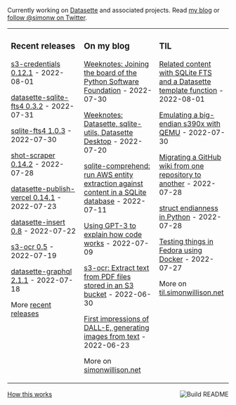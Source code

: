 Currently working on [Datasette](https://datasette.io/) and associated projects. Read [my blog](https://simonwillison.net/) or [follow @simonw on Twitter](https://twitter.com/simonw).

<table><tr><td valign="top" width="33%">

### Recent releases
<!-- recent_releases starts -->
[s3-credentials 0.12.1](https://github.com/simonw/s3-credentials/releases/tag/0.12.1) - 2022-08-01

[datasette-sqlite-fts4 0.3.2](https://github.com/simonw/datasette-sqlite-fts4/releases/tag/0.3.2) - 2022-07-31

[sqlite-fts4 1.0.3](https://github.com/simonw/sqlite-fts4/releases/tag/1.0.3) - 2022-07-30

[shot-scraper 0.14.2](https://github.com/simonw/shot-scraper/releases/tag/0.14.2) - 2022-07-28

[datasette-publish-vercel 0.14.1](https://github.com/simonw/datasette-publish-vercel/releases/tag/0.14.1) - 2022-07-23

[datasette-insert 0.8](https://github.com/simonw/datasette-insert/releases/tag/0.8) - 2022-07-22

[s3-ocr 0.5](https://github.com/simonw/s3-ocr/releases/tag/0.5) - 2022-07-19

[datasette-graphql 2.1.1](https://github.com/simonw/datasette-graphql/releases/tag/2.1.1) - 2022-07-18
<!-- recent_releases ends -->
More [recent releases](https://github.com/simonw/simonw/blob/main/releases.md)
</td><td valign="top" width="34%">

### On my blog
<!-- blog starts -->
[Weeknotes: Joining the board of the Python Software Foundation](http://simonwillison.net/2022/Jul/30/psf-board/) - 2022-07-30

[Weeknotes: Datasette, sqlite-utils, Datasette Desktop](http://simonwillison.net/2022/Jul/20/weeknotes/) - 2022-07-20

[sqlite-comprehend: run AWS entity extraction against content in a SQLite database](http://simonwillison.net/2022/Jul/11/sqlite-comprehend/) - 2022-07-11

[Using GPT-3 to explain how code works](http://simonwillison.net/2022/Jul/9/gpt-3-explain-code/) - 2022-07-09

[s3-ocr: Extract text from PDF files stored in an S3 bucket](http://simonwillison.net/2022/Jun/30/s3-ocr/) - 2022-06-30

[First impressions of DALL-E, generating images from text](http://simonwillison.net/2022/Jun/23/dall-e/) - 2022-06-23
<!-- blog ends -->
More on [simonwillison.net](https://simonwillison.net/)
</td><td valign="top" width="33%">

### TIL
<!-- tils starts -->
[Related content with SQLite FTS and a Datasette template function](https://til.simonwillison.net/sqlite/related-content) - 2022-08-01

[Emulating a big-endian s390x with QEMU](https://til.simonwillison.net/docker/emulate-s390x-with-qemu) - 2022-07-30

[Migrating a GitHub wiki from one repository to another](https://til.simonwillison.net/github/migrate-github-wiki) - 2022-07-28

[struct endianness in Python](https://til.simonwillison.net/python/struct-endianness) - 2022-07-28

[Testing things in Fedora using Docker](https://til.simonwillison.net/docker/test-fedora-in-docker) - 2022-07-27
<!-- tils ends -->
More on [til.simonwillison.net](https://til.simonwillison.net/)
</td></tr></table>

<a href="https://github.com/simonw/simonw/actions"><img src="https://github.com/simonw/simonw/workflows/Build%20README/badge.svg" align="right" alt="Build README"></a> <a href="https://simonwillison.net/2020/Jul/10/self-updating-profile-readme/">How this works</a>
